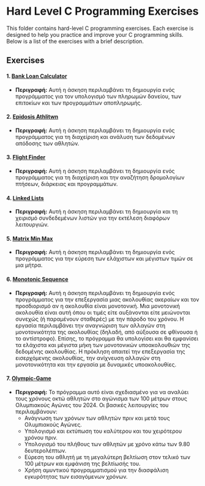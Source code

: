 # Hard Level C Programming Exercises

This folder contains hard-level C programming exercises. Each exercise is designed to help you practice and improve your C programming skills. Below is a list of the exercises with a brief description.

## Exercises

#### 1. [Bank Loan Calculator](../hard/bank_loan_calculator)
   - **Περιγραφή:** Αυτή η άσκηση περιλαμβάνει τη δημιουργία ενός προγράμματος για τον υπολογισμό των πληρωμών δανείου, των επιτοκίων και των προγραμμάτων αποπληρωμής.

#### 2. [Epidosis Athlitwn](../hard/epidosis_athlitwn)
   - **Περιγραφή:** Αυτή η άσκηση περιλαμβάνει τη δημιουργία ενός προγράμματος για τη διαχείριση και ανάλυση των δεδομένων απόδοσης των αθλητών.

#### 3. [Flight Finder](../hard/flight_finder)
   - **Περιγραφή:** Αυτή η άσκηση περιλαμβάνει τη δημιουργία ενός προγράμματος για τη διαχείριση και την αναζήτηση δρομολογίων πτήσεων, διάρκειας και προγραμμάτων.

#### 4. [Linked Lists](../hard/linked_lists)
   - **Περιγραφή:** Αυτή η άσκηση περιλαμβάνει τη δημιουργία και τη χειρισμό συνδεδεμένων λιστών για την εκτέλεση διαφόρων λειτουργιών.


#### 5. [Matrix Min Max](../hard/matrix_min_max)
   - **Περιγραφή:** Αυτή η άσκηση περιλαμβάνει τη δημιουργία ενός προγράμματος για την εύρεση των ελάχιστων και μέγιστων τιμών σε μια μήτρα.


#### 6. [Monotonic Sequence](../hard/monotonic-sequence)
   - **Περιγραφή:** Αυτή η άσκηση περιλαμβάνει τη δημιουργία ενός προγράμματος για την επεξεργασία μιας ακολουθίας ακεραίων και τον προσδιορισμό αν η ακολουθία είναι μονοτονική. Μια μονοτονική ακολουθία είναι αυτή όπου οι τιμές είτε αυξάνονται είτε μειώνονται συνεχώς (ή παραμένουν σταθερές) με την πάροδο του χρόνου. Η εργασία περιλαμβάνει την αναγνώριση των αλλαγών στη μονοτονικότητα της ακολουθίας (δηλαδή, από αύξουσα σε φθίνουσα ή το αντίστροφο). Επίσης, το πρόγραμμα θα υπολογίσει και θα εμφανίσει τα ελάχιστα και μέγιστα μήκη των μονοτονικών υποακολουθιών της δεδομένης ακολουθίας. Η πρόκληση απαιτεί την επεξεργασία της εισερχόμενης ακολουθίας, την ανίχνευση αλλαγών στη μονοτονικότητα και την εργασία με δυναμικές υποακολουθίες.

#### 7. [Olympic-Game](../hard/olympic-game)
   - **Περιγραφή:** Το πρόγραμμα αυτό είναι σχεδιασμένο για να αναλύει τους χρόνους οκτώ αθλητών στο αγώνισμα των 100 μέτρων στους Ολυμπιακούς Αγώνες του 2024. Οι βασικές λειτουργίες του περιλαμβάνουν:
      - Ανάγνωση των χρόνων των αθλητών πριν και μετά τους Ολυμπιακούς Αγώνες.
      - Υπολογισμό και εκτύπωση του καλύτερου και του χειρότερου χρόνου πριν.
      - Υπολογισμό του πλήθους των αθλητών με χρόνο κάτω των 9.80 δευτερολέπτων.
      - Εύρεση του αθλητή με τη μεγαλύτερη βελτίωση στον τελικό των 100 μέτρων και εμφάνιση της βελτίωσής του.
      - Χρήση αμυντικού προγραμματισμού για την διασφάλιση εγκυρότητας των εισαγόμενων χρόνων.






